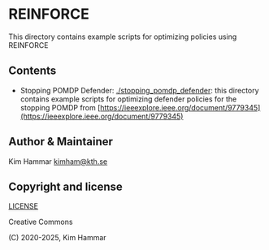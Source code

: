 # REINFORCE

This directory contains example scripts for optimizing policies using REINFORCE

## Contents 

- Stopping POMDP Defender: [./stopping_pomdp_defender](stopping_pomdp_defender): this directory contains example scripts for optimizing defender policies for the stopping POMDP from [https://ieeexplore.ieee.org/document/9779345](https://ieeexplore.ieee.org/document/9779345)

## Author & Maintainer

Kim Hammar <kimham@kth.se>

## Copyright and license

[LICENSE](../../../LICENSE.md)

Creative Commons

(C) 2020-2025, Kim Hammar